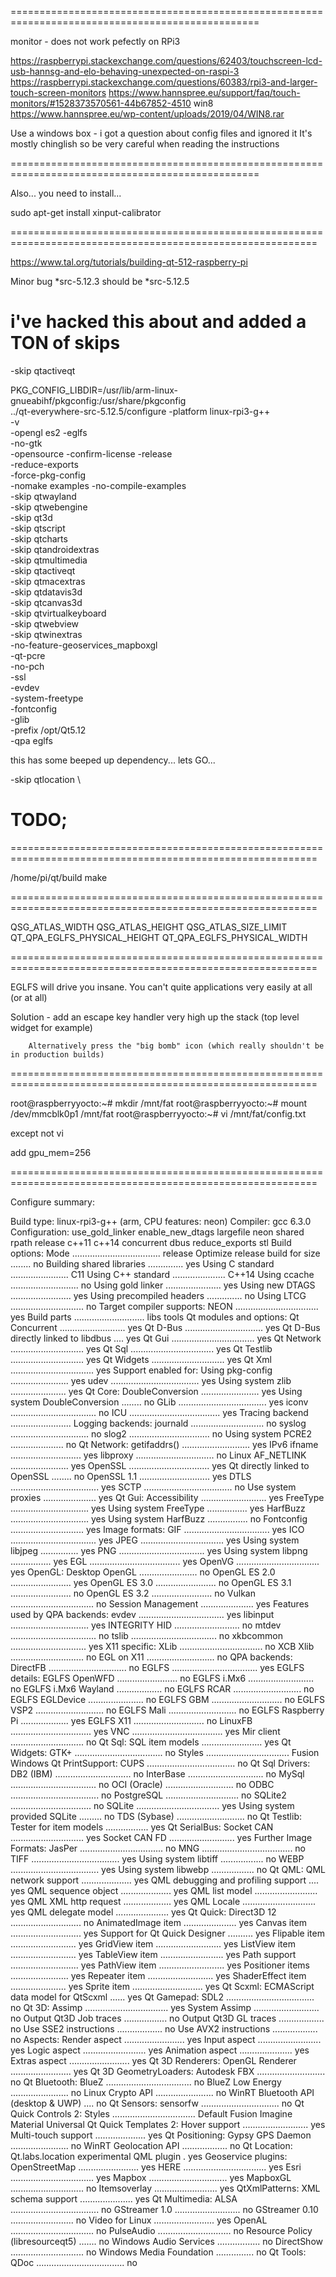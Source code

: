=================================================================================================

monitor - does not work pefectly on RPi3

https://raspberrypi.stackexchange.com/questions/62403/touchscreen-lcd-usb-hannsg-and-elo-behaving-unexpected-on-raspi-3
https://raspberrypi.stackexchange.com/questions/60383/rpi3-and-larger-touch-screen-monitors
https://www.hannspree.eu/support/faq/touch-monitors/#1528373570561-44b67852-4510
win8
        https://www.hannspree.eu/wp-content/uploads/2019/04/WIN8.rar

Use a windows box - i got a question about config files and ignored it
        It's mostly chinglish so be very careful when reading the instructions

=================================================================================================

Also... you need to install...

sudo apt-get install xinput-calibrator

===========================================================================================================

https://www.tal.org/tutorials/building-qt-512-raspberry-pi

Minor bug *src-5.12.3 should be *src-5.12.5

# i've hacked this about and added a TON of skips
-skip qtactiveqt

PKG_CONFIG_LIBDIR=/usr/lib/arm-linux-gnueabihf/pkgconfig:/usr/share/pkgconfig \
../qt-everywhere-src-5.12.5/configure -platform linux-rpi3-g++ \
-v \
-opengl es2 -eglfs \
-no-gtk \
-opensource -confirm-license -release \
-reduce-exports \
-force-pkg-config \
-nomake examples -no-compile-examples \
-skip qtwayland \
-skip qtwebengine \
-skip qt3d \
-skip qtscript \
-skip qtcharts \
-skip qtandroidextras \
-skip qtmultimedia \
-skip qtactiveqt \
-skip qtmacextras \
-skip qtdatavis3d \
-skip qtcanvas3d \
-skip qtvirtualkeyboard \
-skip qtwebview \
-skip qtwinextras \
-no-feature-geoservices_mapboxgl \
-qt-pcre \
-no-pch \
-ssl \
-evdev \
-system-freetype \
-fontconfig \
-glib \
-prefix /opt/Qt5.12 \
-qpa eglfs


this has some beeped up dependency... lets GO...

-skip qtlocation \

# TODO;

===========================================================================================================


/home/pi/qt/build
make



===========================================================================================================


QSG_ATLAS_WIDTH
QSG_ATLAS_HEIGHT
QSG_ATLAS_SIZE_LIMIT
QT_QPA_EGLFS_PHYSICAL_HEIGHT
QT_QPA_EGLFS_PHYSICAL_WIDTH

===========================================================================================================

EGLFS will drive you insane. You can't quite applications very easily at all (or at all)

Solution - add an escape key handler very high up the stack (top level widget for example)

        Alternatively press the "big bomb" icon (which really shouldn't be in production builds)


===========================================================================================================



root@raspberryyocto:~# mkdir /mnt/fat
root@raspberryyocto:~# mount /dev/mmcblk0p1 /mnt/fat
root@raspberryyocto:~# vi /mnt/fat/config.txt


except not vi

add gpu_mem=256

===========================================================================================================


Configure summary:

Build type: linux-rpi3-g++ (arm, CPU features: neon)
Compiler: gcc 6.3.0
Configuration: use_gold_linker enable_new_dtags largefile neon shared rpath release c++11 c++14 concurrent dbus reduce_exports stl
Build options:
  Mode ................................... release
  Optimize release build for size ........ no
  Building shared libraries .............. yes
  Using C standard ....................... C11
  Using C++ standard ..................... C++14
  Using ccache ........................... no
  Using gold linker ...................... yes
  Using new DTAGS ........................ yes
  Using precompiled headers .............. no
  Using LTCG ............................. no
  Target compiler supports:
    NEON ................................. yes
  Build parts ............................ libs tools
Qt modules and options:
  Qt Concurrent .......................... yes
  Qt D-Bus ............................... yes
  Qt D-Bus directly linked to libdbus .... yes
  Qt Gui ................................. yes
  Qt Network ............................. yes
  Qt Sql ................................. yes
  Qt Testlib ............................. yes
  Qt Widgets ............................. yes
  Qt Xml ................................. yes
Support enabled for:
  Using pkg-config ....................... yes
  udev ................................... yes
  Using system zlib ...................... yes
Qt Core:
  DoubleConversion ....................... yes
    Using system DoubleConversion ........ no
  GLib ................................... yes
  iconv .................................. no
  ICU .................................... yes
  Tracing backend ........................ <none>
  Logging backends:
    journald ............................. no
    syslog ............................... no
    slog2 ................................ no
  Using system PCRE2 ..................... no
Qt Network:
  getifaddrs() ........................... yes
  IPv6 ifname ............................ yes
  libproxy ............................... no
  Linux AF_NETLINK ....................... yes
  OpenSSL ................................ yes
    Qt directly linked to OpenSSL ........ no
  OpenSSL 1.1 ............................ yes
  DTLS ................................... yes
  SCTP ................................... no
  Use system proxies ..................... yes
Qt Gui:
  Accessibility .......................... yes
  FreeType ............................... yes
    Using system FreeType ................ yes
  HarfBuzz ............................... yes
    Using system HarfBuzz ................ no
  Fontconfig ............................. yes
  Image formats:
    GIF .................................. yes
    ICO .................................. yes
    JPEG ................................. yes
      Using system libjpeg ............... yes
    PNG .................................. yes
      Using system libpng ................ yes
  EGL .................................... yes
  OpenVG ................................. yes
  OpenGL:
    Desktop OpenGL ....................... no
    OpenGL ES 2.0 ........................ yes
    OpenGL ES 3.0 ........................ no
    OpenGL ES 3.1 ........................ no
    OpenGL ES 3.2 ........................ no
  Vulkan ................................. no
  Session Management ..................... yes
Features used by QPA backends:
  evdev .................................. yes
  libinput ............................... yes
  INTEGRITY HID .......................... no
  mtdev .................................. no
  tslib .................................. no
  xkbcommon .............................. yes
  X11 specific:
    XLib ................................. no
    XCB Xlib ............................. no
    EGL on X11 ........................... no
QPA backends:
  DirectFB ............................... no
  EGLFS .................................. yes
  EGLFS details:
    EGLFS OpenWFD ........................ no
    EGLFS i.Mx6 .......................... no
    EGLFS i.Mx6 Wayland .................. no
    EGLFS RCAR ........................... no
    EGLFS EGLDevice ...................... no
    EGLFS GBM ............................ no
    EGLFS VSP2 ........................... no
    EGLFS Mali ........................... no
    EGLFS Raspberry Pi ................... yes
    EGLFS X11 ............................ no
  LinuxFB ................................ yes
  VNC .................................... yes
  Mir client ............................. no
Qt Sql:
  SQL item models ........................ yes
Qt Widgets:
  GTK+ ................................... no
  Styles ................................. Fusion Windows
Qt PrintSupport:
  CUPS ................................... no
Qt Sql Drivers:
  DB2 (IBM) .............................. no
  InterBase .............................. no
  MySql .................................. no
  OCI (Oracle) ........................... no
  ODBC ................................... no
  PostgreSQL ............................. no
  SQLite2 ................................ no
  SQLite ................................. yes
    Using system provided SQLite ......... no
  TDS (Sybase) ........................... no
Qt Testlib:
  Tester for item models ................. yes
Qt SerialBus:
  Socket CAN ............................. yes
  Socket CAN FD .......................... yes
Further Image Formats:
  JasPer ................................. no
  MNG .................................... no
  TIFF ................................... yes
    Using system libtiff ................. no
  WEBP ................................... yes
    Using system libwebp ................. no
Qt QML:
  QML network support .................... yes
  QML debugging and profiling support .... yes
  QML sequence object .................... yes
  QML list model ......................... yes
  QML XML http request ................... yes
  QML Locale ............................. yes
  QML delegate model ..................... yes
Qt Quick:
  Direct3D 12 ............................ no
  AnimatedImage item ..................... yes
  Canvas item ............................ yes
  Support for Qt Quick Designer .......... yes
  Flipable item .......................... yes
  GridView item .......................... yes
  ListView item .......................... yes
  TableView item ......................... yes
  Path support ........................... yes
  PathView item .......................... yes
  Positioner items ....................... yes
  Repeater item .......................... yes
  ShaderEffect item ...................... yes
  Sprite item ............................ yes
Qt Scxml:
  ECMAScript data model for QtScxml ...... yes
Qt Gamepad:
  SDL2 ................................... no
Qt 3D:
  Assimp ................................. yes
  System Assimp .......................... no
  Output Qt3D Job traces ................. no
  Output Qt3D GL traces .................. no
  Use SSE2 instructions .................. no
  Use AVX2 instructions .................. no
  Aspects:
    Render aspect ........................ yes
    Input aspect ......................... yes
    Logic aspect ......................... yes
    Animation aspect ..................... yes
    Extras aspect ........................ yes
Qt 3D Renderers:
  OpenGL Renderer ........................ yes
Qt 3D GeometryLoaders:
  Autodesk FBX ........................... no
Qt Bluetooth:
  BlueZ .................................. no
  BlueZ Low Energy ....................... no
  Linux Crypto API ....................... no
  WinRT Bluetooth API (desktop & UWP) .... no
Qt Sensors:
  sensorfw ............................... no
Qt Quick Controls 2:
  Styles ................................. Default Fusion Imagine Material Universal
Qt Quick Templates 2:
  Hover support .......................... yes
  Multi-touch support .................... yes
Qt Positioning:
  Gypsy GPS Daemon ....................... no
  WinRT Geolocation API .................. no
Qt Location:
  Qt.labs.location experimental QML plugin . yes
  Geoservice plugins:
    OpenStreetMap ........................ yes
    HERE ................................. yes
    Esri ................................. yes
    Mapbox ............................... yes
    MapboxGL ............................. no
    Itemsoverlay ......................... yes
QtXmlPatterns:
  XML schema support ..................... yes
Qt Multimedia:
  ALSA ................................... no
  GStreamer 1.0 .......................... no
  GStreamer 0.10 ......................... no
  Video for Linux ........................ yes
  OpenAL ................................. no
  PulseAudio ............................. no
  Resource Policy (libresourceqt5) ....... no
  Windows Audio Services ................. no
  DirectShow ............................. no
  Windows Media Foundation ............... no
Qt Tools:
  QDoc ................................... no
